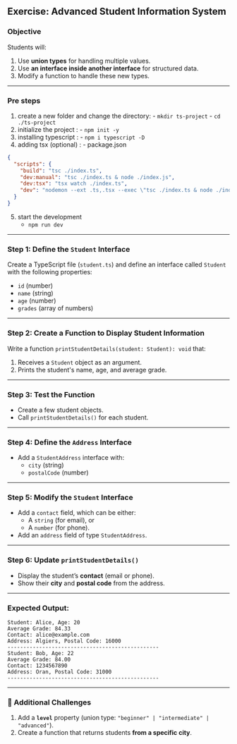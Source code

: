 ## **Exercise: Advanced Student Information System**

### **Objective**

Students will:

1. Use **union types** for handling multiple values.
2. Use **an interface inside another interface** for structured data.
3. Modify a function to handle these new types.

---

### **Pre steps**

1. create a new folder and change the directory: - `mkdir ts-project` - `cd ./ts-project`
2. initialize the project : - `npm init -y`
3. installing typescript : - `npm i typescript -D`
4. adding tsx (optional) : - package.json

```json
{
  "scripts": {
    "build": "tsc ./index.ts",
    "dev:manual": "tsc ./index.ts & node ./index.js",
    "dev:tsx": "tsx watch ./index.ts",
    "dev": "nodemon --ext .ts,.tsx --exec \"tsc ./index.ts & node ./index.js\""
  }
}
```

5. start the development
   - `npm run dev`

---

### **Step 1: Define the `Student` Interface**

Create a TypeScript file (`student.ts`) and define an interface called `Student` with the following properties:

- `id` (number)
- `name` (string)
- `age` (number)
- `grades` (array of numbers)

---

### **Step 2: Create a Function to Display Student Information**

Write a function `printStudentDetails(student: Student): void` that:

1. Receives a `Student` object as an argument.
2. Prints the student's name, age, and average grade.

---

### **Step 3: Test the Function**

- Create a few student objects.
- Call `printStudentDetails()` for each student.

---

### **Step 4: Define the `Address` Interface**

- Add a `StudentAddress` interface with:
  - `city` (string)
  - `postalCode` (number)

---

### **Step 5: Modify the `Student` Interface**

- Add a `contact` field, which can be either:
  - A `string` (for email), or
  - A `number` (for phone).
- Add an `address` field of type `StudentAddress`.

---

### **Step 6: Update `printStudentDetails()`**

- Display the student’s **contact** (email or phone).
- Show their **city** and **postal code** from the address.

---

### **Expected Output:**

```
Student: Alice, Age: 20
Average Grade: 84.33
Contact: alice@example.com
Address: Algiers, Postal Code: 16000
------------------------------------------------
Student: Bob, Age: 22
Average Grade: 84.00
Contact: 1234567890
Address: Oran, Postal Code: 31000
------------------------------------------------
```

---

### **🔹 Additional Challenges**

1. Add a **`level`** property (union type: `"beginner" | "intermediate" | "advanced"`).
2. Create a function that returns students **from a specific city**.
